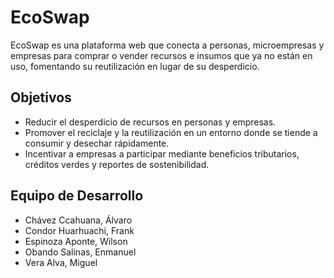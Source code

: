 # EcoSwap
EcoSwap es una plataforma web que conecta a personas, microempresas y empresas para comprar o vender recursos e insumos que ya no están en uso, fomentando su reutilización en lugar de su desperdicio.

## Objetivos
- Reducir el desperdicio de recursos en personas y empresas.
- Promover el reciclaje y la reutilización en un entorno donde se tiende a consumir y desechar rápidamente.
- Incentivar a empresas a participar mediante beneficios tributarios, créditos verdes y reportes de sostenibilidad.

## Equipo de Desarrollo
- Chávez Ccahuana, Álvaro
- Condor Huarhuachi, Frank
- Espinoza Aponte, Wilson
- Obando Salinas, Enmanuel
- Vera Alva, Miguel
